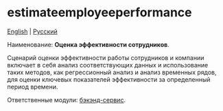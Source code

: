 # estimateemployeeperformance

[English](estimateemployeeperformance.md) | [Русский](estimateemployeeperformance.ru.md)

Наименование: **Оценка эффективности сотрудников**.

Сценарий оценки эффективности работы сотрудников и компании включает в себя анализ соответствующих данных и использование таких методов, как регрессионный анализ и анализ временных рядов, для оценки ключевых показателей эффективности за определенный период времени.

Ответственные модули: [бэкэнд-сервис](../../backend/statisticalbackend.md).
